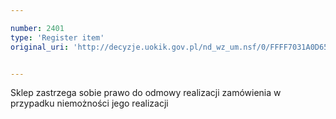 ```yaml
---

number: 2401
type: 'Register item'
original_uri: 'http://decyzje.uokik.gov.pl/nd_wz_um.nsf/0/FFFF7031A0D65F83C12578C3003F2199?OpenDocument'


---
```


Sklep zastrzega sobie prawo do odmowy realizacji zamówienia w przypadku niemożności jego realizacji
